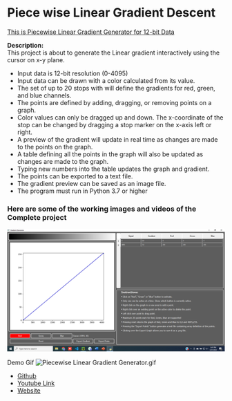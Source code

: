 # Piece wise Linear Gradient Descent
<u>This is Piecewise Linear Gradient Generator for 12-bit Data</u>

**Description:**<br>
This project is about to generate the Linear gradient interactively using the cursor on x-y plane.

* Input data is 12-bit resolution (0-4095)
* Input data can be drawn with a color calculated from its value. 
* The set of up to 20 stops with will define the gradients for red, green, and blue channels. 
* The points are defined by adding, dragging, or removing points on a graph. 
* Color values can only be dragged up and down. The x-coordinate of the stop can be changed by dragging a stop marker on the x-axis left or right. 
* A preview of the gradient will update in real time as changes are made to the points on the graph. 
* A table defining all the points in the graph will also be updated as changes are made to the graph. 
* Typing new numbers into the table updates the graph and gradient. 
* The points can be exported to a text file. 
* The gradient preview can be saved as an image file. 
* The program must run in Python 3.7 or higher

### Here are some of the working images and videos of the Complete project

![img.png](img.png)

Demo Gif
![Piecewise Linear Gradient Generator.gif](..%2F..%2FDownloads%2FPiecewise%20Linear%20Gradient%20Generator.gif)

* <a href="https://github.com/abdullah0307/Piecewise-Linear-Gradient-Generator">Github</a>
* <a href="https://www.youtube.com/channel/UCW272ZWMpQauSkEN7fsMa5A">Youtube Link</a>
* <a href="">Website</a>